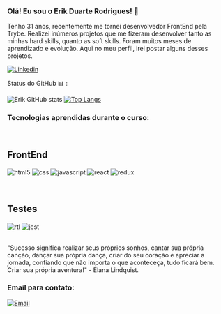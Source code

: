 ### Olá! Eu sou o Erik Duarte Rodrigues! 👋
Tenho 31 anos, recentemente me tornei desenvolvedor FrontEnd pela Trybe. Realizei inúmeros projetos que me fizeram desenvolver tanto as minhas hard skills, quanto as soft skills. Foram muitos meses de aprendizado e evolução. Aqui no meu perfil, irei postar alguns desses projetos.

[![Linkedin](https://img.shields.io/badge/LinkedIn-0077B5?style=for-the-badge&logo=linkedin&logoColor=white)](https://linkedin.com/in/erik-duarte-rodrigues
)

Status do GitHub 📊 :

![Erik GitHub stats](https://github-readme-stats.vercel.app/api?username=duarterik&show_icons=true&theme=tokyonight) 
[![Top Langs](https://github-readme-stats.vercel.app/api/top-langs/?username=duarterik&layout=compact)](https://github.com/duarterik/github-readme-stats)


### Tecnologias aprendidas durante o curso:
<div style="display: inline_block"><br/>
  <h2> FrontEnd </h2>
   <img align="center" alt="html5" src="https://img.shields.io/badge/HTML-239120?style=for-the-badge&logo=html5&logoColor=white" />
   <img align="center" alt="css" src="https://img.shields.io/badge/CSS-239120?&style=for-the-badge&logo=css3&logoColor=white" />
   <img align="center" alt="javascript" src="https://img.shields.io/badge/JavaScript-F7DF1E?style=for-the-badge&logo=javascript&logoColor=black" />
   <img align="center" alt="react" src="https://img.shields.io/badge/React-20232A?style=for-the-badge&logo=react&logoColor=61DAFB" />
   <img align="center" alt="redux" src="https://img.shields.io/badge/Redux-593D88?style=for-the-badge&logo=redux&logoColor=white" />
  </div><br/>
  
<div style="display inline-block"><br/>
  <h2> Testes </h2>
   <img align="center" alt="rtl" src="https://img.shields.io/badge/testing%20library-323330?style=for-the-badge&logo=testing-library&logoColor=red" />
   <img align="center" alt="jest" src="https://img.shields.io/badge/Jest-323330?style=for-the-badge&logo=Jest&logoColor=white" />
</div><br/>


"Sucesso significa realizar seus próprios sonhos, cantar sua própria canção, dançar sua própria dança, criar do seu coração e apreciar a jornada, confiando que não importa o que aconteceça, tudo ficará bem. Criar sua própria aventura!" - Elana Lindquist.


### Email para contato:

[![Email](https://img.shields.io/badge/Gmail-D14836?style=for-the-badge&logo=gmail&logoColor=white)](erikduarterodrigues@gmail.com)
